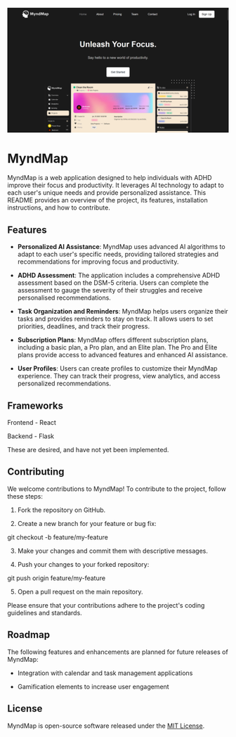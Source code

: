 ![MyndMap Logo](Website/Front%20Page%202.png)

# MyndMap

MyndMap is a web application designed to help individuals with ADHD improve their focus and productivity. It leverages AI technology to adapt to each user's unique needs and provide personalized assistance. This README provides an overview of the project, its features, installation instructions, and how to contribute.

## Features

- **Personalized AI Assistance**: MyndMap uses advanced AI algorithms to adapt to each user's specific needs, providing tailored strategies and recommendations for improving focus and productivity.

- **ADHD Assessment**: The application includes a comprehensive ADHD assessment based on the DSM-5 criteria. Users can complete the assessment to gauge the severity of their struggles and receive personalised recommendations.

- **Task Organization and Reminders**: MyndMap helps users organize their tasks and provides reminders to stay on track. It allows users to set priorities, deadlines, and track their progress.

- **Subscription Plans**: MyndMap offers different subscription plans, including a basic plan, a Pro plan, and an Elite plan. The Pro and Elite plans provide access to advanced features and enhanced AI assistance.

- **User Profiles**: Users can create profiles to customize their MyndMap experience. They can track their progress, view analytics, and access personalized recommendations.

## Frameworks

Frontend - React

Backend - Flask

These are desired, and have not yet been implemented.


## Contributing

We welcome contributions to MyndMap! To contribute to the project, follow these steps:

1. Fork the repository on GitHub.

2. Create a new branch for your feature or bug fix:

git checkout -b feature/my-feature


3. Make your changes and commit them with descriptive messages.

4. Push your changes to your forked repository:

git push origin feature/my-feature


5. Open a pull request on the main repository.

Please ensure that your contributions adhere to the project's coding guidelines and standards.

## Roadmap

The following features and enhancements are planned for future releases of MyndMap:

- Integration with calendar and task management applications

- Gamification elements to increase user engagement

## License

MyndMap is open-source software released under the [MIT License](LICENSE).



